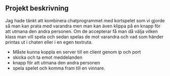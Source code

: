 ## Projekt beskrivning 
Jag hade tänkt att kombinera chatprogrammet med kortspelet som vi gjorde
så man kan prata med varandra men man kan även klippa på en knapp för att utmana den andra personen.
Om de accepterar få man då välja vilken klass man vill spela och sedan spelas de mot varandra och 
vad som händer printas ut i chaten eller i en egen textruta.


- Måste kunna koppla en server till en client genom ip och port
- skicka och ta emot meddelanden
- knapp för att utmana den andra personen
- spela spelet och komma fram till en vinnare.